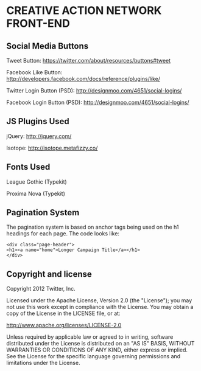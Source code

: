 CREATIVE ACTION NETWORK FRONT-END
=================================

Social Media Buttons
--------------------
Tweet Button: https://twitter.com/about/resources/buttons#tweet

Facebook Like Button: http://developers.facebook.com/docs/reference/plugins/like/

Twitter Login Button (PSD): http://designmoo.com/4651/social-logins/

Facebook Login Button (PSD): http://designmoo.com/4651/social-logins/

JS Plugins Used
---------------
jQuery: http://jquery.com/

Isotope: http://isotope.metafizzy.co/

Fonts Used
----------
League Gothic (Typekit)

Proxima Nova (Typekit)

Pagination System
-----------------
The pagination system is based on anchor tags being used on the h1 headings for each page.  The code looks like:

    <div class="page-header">
    <h1><a name="home">Longer Campaign Title</a></h1>
    </div>


Copyright and license
---------------------

Copyright 2012 Twitter, Inc.

Licensed under the Apache License, Version 2.0 (the "License");
you may not use this work except in compliance with the License.
You may obtain a copy of the License in the LICENSE file, or at:

   http://www.apache.org/licenses/LICENSE-2.0

Unless required by applicable law or agreed to in writing, software
distributed under the License is distributed on an "AS IS" BASIS,
WITHOUT WARRANTIES OR CONDITIONS OF ANY KIND, either express or implied.
See the License for the specific language governing permissions and
limitations under the License.